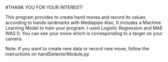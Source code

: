 #THANK YOU FOR YOUR INTEREST!

This program provides to create hand moves and record its values according to hands landmarks with Mediapipe
Also, It includes a Machine Learning Model to train your program. I used Logistic Regression and MAE WAS 0.
You can see your move which is corresponding to a target on your camera.

Note: If you want to create new data or record new move, follow the instructions on handDetectorModule.py
